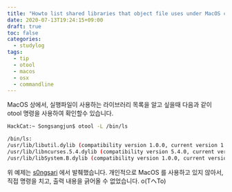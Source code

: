 ```yaml
---
title: "Howto list shared libraries that object file uses under MacOS commandline"
date: 2020-07-13T19:24:15+09:00
draft: true
toc: false
categories: 
  - studylog
tags: 
  - tip
  - otool
  - macos
  - osx
  - commandline
---
```


MacOS 상에서, 실행파일이 사용하는 라이브러리 목록을 알고 싶을때 다음과 같이 otool 명령을 사용하여 확인할수 있습니다.

```sh
HackCat:~ Songsangjun$ otool -L /bin/ls

/bin/ls:
/usr/lib/libutil.dylib (compatibility version 1.0.0, current version 1.0.0)
/usr/lib/libncurses.5.4.dylib (compatibility version 5.4.0, current version 5.4.0)
/usr/lib/libSystem.B.dylib (compatibility version 1.0.0, current version 1225.1.1)
```

위 예제는 [s0ngsari](https://s0ngsari.tistory.com/entry/otool-object-tool) 에서 발췌했습니다.
개인적으로 MacOS 를 사용하고 있지 않아서, 직접 명령을 치고, 출력 내용을 긁어올 수 없었습니다. o(TヘTo)
